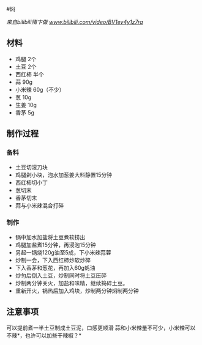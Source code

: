 #焖

*来自bilibili隋卞做 www.bilibili.com/video/BV1ev4y1z7ra*
## 材料
- 鸡腿 2个
- 土豆 2个
- 西红柿 半个
- 蒜 90g
- 小米辣 60g（不少）
- 葱 10g
- 生姜 10g
- 香茅 5g
## 制作过程
### 备料
- 土豆切滚刀块
- 鸡腿剁小块，泡水加葱姜大料静置15分钟
- 西红柿切小丁
- 葱切末
- 香茅切末
- 蒜与小米辣混合打碎
### 制作
- 锅中加水加盐将土豆煮软捞出
- 鸡腿加盐煮15分钟，再浸泡15分钟
- 另起一锅烧120g油至5成，下小米辣蒜蓉
- 炒制一会，下入西红柿炒软炒碎
- 下入香茅和葱花，再加入60g蚝油
- 炒匀后倒入土豆，炒制同时将土豆压碎
- 炒制两分钟关火，加盐和味精，继续捣碎土豆。
- 重新开火，锅热后加入鸡块，炒制两分钟焖制两分钟
## 注意事项
可以提前煮一半土豆制成土豆泥，口感更顺滑
蒜和小米辣量不可少，小米辣可以不辣*，也许可以加些干辣椒？*